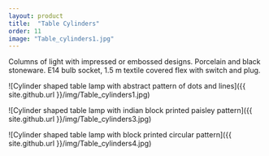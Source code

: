 ```yaml
---
layout: product
title:  "Table Cylinders"
order: 11
image: "Table_cylinders1.jpg"
---
```

Columns of light with impressed or embossed designs. Porcelain and black stoneware. E14 bulb socket, 1.5 m textile covered flex with switch and plug.

![Cylinder shaped table lamp with abstract pattern of dots and lines]({{ site.github.url }}/img/Table_cylinders1.jpg)

![Cylinder shaped table lamp with indian block printed paisley pattern]({{ site.github.url }}/img/Table_cylinders3.jpg)

![Cylinder shaped table lamp with block printed circular pattern]({{ site.github.url }}/img/Table_cylinders4.jpg)
